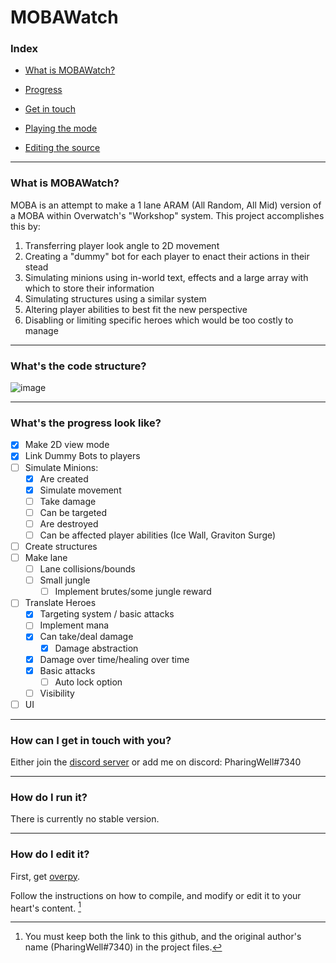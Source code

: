 # MOBAWatch

### Index

- [What is MOBAWatch?](https://github.com/pharingWell/MOBAWatch#what-is-mobawatch)

- [Progress](https://github.com/pharingWell/MOBAWatch#whats-the-progress-look-like)

- [Get in touch](https://github.com/pharingWell/MOBAWatch#how-can-i-get-in-touch-with-you)

- [Playing the mode](https://github.com/pharingWell/MOBAWatch#how-do-I-run-it)

- [Editing the source](https://github.com/pharingWell/MOBAWatch#how-do-i-edit-it)

---

### What is MOBAWatch?

  MOBA is an attempt to make a 1 lane ARAM (All Random, All Mid) version of a MOBA within Overwatch's "Workshop" system.
This project accomplishes this by:
 1. Transferring player look angle to 2D movement
 2. Creating a "dummy" bot for each player to enact their actions in their stead
 3. Simulating minions using in-world text, effects and a large array with which to store their information
 4. Simulating structures using a similar system
 5. Altering player abilities to best fit the new perspective
 6. Disabling or limiting specific heroes which would be too costly to manage

---
### What's the code structure?
![image](https://user-images.githubusercontent.com/30706897/232511265-335cd23f-5e9e-4d6e-9435-5de5e433b16b.png)

---

### What's the progress look like?

- [x] Make 2D view mode
- [x] Link Dummy Bots to players
- [ ] Simulate Minions:
  - [x] Are created
  - [x] Simulate movement
  - [ ] Take damage
  - [ ] Can be targeted
  - [ ] Are destroyed
  - [ ] Can be affected player abilities (Ice Wall, Graviton Surge)
- [ ] Create structures
- [ ] Make lane
  - [ ] Lane collisions/bounds
  - [ ] Small jungle
    - [ ] Implement brutes/some jungle reward
- [ ] Translate Heroes
  - [x] Targeting system / basic attacks
  - [ ] Implement mana
  - [x] Can take/deal damage
    - [x] Damage abstraction
  - [x] Damage over time/healing over time
  - [x] Basic attacks
     - [ ] Auto lock option 
  - [ ] Visibility
- [ ] UI

---

### How can I get in touch with you?

Either join the [discord server](https://discord.gg/7EmrUhx6gC) or add me on discord: PharingWell#7340

---

### How do I run it?

There is currently no stable version.

---

### How do I edit it?

  First, get [overpy](https://github.com/Zezombye/overpy).

Follow the instructions on how to compile, and modify or edit it to your heart's content. [^1]

[^1]: You must keep both the link to this github, and the original author's name (PharingWell#7340) in the project files.
